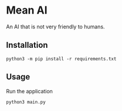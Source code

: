 # Mean AI

An AI that is not very friendly to humans.

## Installation

```
python3 -m pip install -r requirements.txt
```

## Usage

Run the application

```
python3 main.py
```
